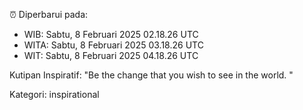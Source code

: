 ⏰ Diperbarui pada:
- WIB: Sabtu, 8 Februari 2025 02.18.26 UTC
- WITA: Sabtu, 8 Februari 2025 03.18.26 UTC
- WIT: Sabtu, 8 Februari 2025 04.18.26 UTC

Kutipan Inspiratif:
"Be the change that you wish to see in the world. "


Kategori: inspirational

